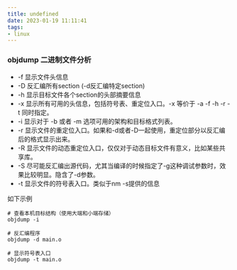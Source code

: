 ```yaml
---
title: undefined
date: 2023-01-19 11:11:41
tags:
- linux
---
```


### objdump 二进制文件分析

- -f 显示文件头信息
- -D 反汇编所有section (-d反汇编特定section)
- -h 显示目标文件各个section的头部摘要信息
- -x 显示所有可用的头信息，包括符号表、重定位入口。-x 等价于 -a -f -h -r -t 同时指定。
- -i 显示对于 -b 或者 -m 选项可用的架构和目标格式列表。
- -r 显示文件的重定位入口。如果和-d或者-D一起使用，重定位部分以反汇编后的格式显示出来。
- -R 显示文件的动态重定位入口，仅仅对于动态目标文件有意义，比如某些共享库。
- -S 尽可能反汇编出源代码，尤其当编译的时候指定了-g这种调试参数时，效果比较明显。隐含了-d参数。
- -t 显示文件的符号表入口。类似于nm -s提供的信息

如下示例

```
# 查看本机目标结构（使用大端和小端存储）
objdump -i

# 反汇编程序
objdump -d main.o

# 显示符号表入口
objdump -t main.o
```

